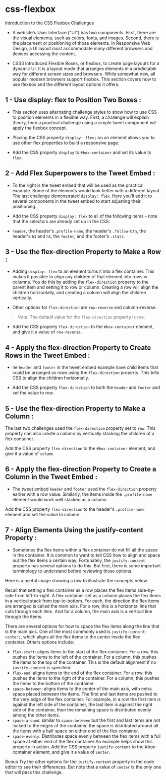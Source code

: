 # css-flexbox

Introduction to the CSS Flexbox Challenges

- A website's User Interface ("UI") has two components. First, there are the visual elements, such as colors, fonts, and images. Second, there is the placement or positioning of those elements. In Responsive Web Design, a UI layout must accommodate many different browsers and devices accessing the content.

- CSS3 introduced Flexible Boxes, or flexbox, to create page layouts for a dynamic UI. It is a layout mode that arranges elements in a predictable way for different screen sizes and browsers. While somewhat new, all popular modern browsers support flexbox. This section covers how to use flexbox and the different layout options it offers.

## 1 - Use display: flex to Position Two Boxes :

- This section uses alternating challenge styles to show how to use CSS to position elements in a flexible way. First, a challenge will explain theory, then a practical challenge using a simple tweet component will apply the flexbox concept.

- Placing the CSS property `display: flex;` on an element allows you to use other flex properties to build a responsive page.

- Add the CSS property `display` to `#box-container` and set its value to `flex`.

## 2 - Add Flex Superpowers to the Tweet Embed :

- To the right is the tweet embed that will be used as the practical example. Some of the elements would look better with a different layout. The last challenge demonstrated `display: flex`. Here you'll add it to several components in the tweet embed to start adjusting their positioning.

- Add the CSS property `display: flex` to all of the following items - note that the selectors are already set up in the CSS:

- `header`, the header's .`profile-name`, the header's `.follow-btn`, the header's `h3` and `h4`, the `footer`, and the footer's `.stats`.

## 3 - Use the flex-direction Property to Make a Row :

- Adding `display: flex` to an element turns it into a flex container. This makes it possible to align any children of that element into rows or columns. You do this by adding the `flex-direction` property to the parent item and setting it to row or column. Creating a row will align the children horizontally, and creating a column will align the children vertically.

- Other options for `flex-direction` are `row-reverse` and column-reverse.

> Note: The default value for the `flex-direction` property is `row`.

- Add the CSS property `flex-direction` to the `#box-container` element, and give it a value of `row-reverse`.

## 4 - Apply the flex-direction Property to Create Rows in the Tweet Embed :

- he `header` and `footer` in the tweet embed example have child items that could be arranged as rows using the `flex-direction` property. This tells CSS to align the children horizontally.

- Add the CSS property `flex-direction` to both the `header` and `footer` and set the value to row.

## 5 - Use the flex-direction Property to Make a Column :

The last two challenges used the `flex-direction` property set to `row`. This property can also create a column by vertically stacking the children of a flex container.

Add the CSS property `flex-direction` to the `#box-container` element, and give it a value of `column`.

## 6 - Apply the flex-direction Property to Create a Column in the Tweet Embed :

- The tweet embed `header` and `footer` used the `flex-direction` property earlier with a row value. Similarly, the items inside the `.profile-name` element would work well stacked as a column.

Add the CSS property `flex-direction` to the header's `.profile-name` element and set the value to column.

## 7 - Align Elements Using the justify-content Property :

- Sometimes the flex items within a flex container do not fill all the space in the container. It is common to want to tell CSS how to align and space out the flex items a certain way. Fortunately, the `justify-content` property has several options to do this. But first, there is some important terminology to understand before reviewing those options.

Here is a useful image showing a row to illustrate the concepts below.

Recall that setting a flex container as a row places the flex items side-by-side from left-to-right. A flex container set as a column places the flex items in a vertical stack from top-to-bottom. For each, the direction the flex items are arranged is called the main axis. For a row, this is a horizontal line that cuts through each item. And for a column, the main axis is a vertical line through the items.

There are several options for how to space the flex items along the line that is the main axis. One of the most commonly used is `justify-content: center;`, which aligns all the flex items to the center inside the flex container. Others options include:

- `flex-start`: aligns items to the start of the flex container. For a row, this pushes the items to the left of the container. For a column, this pushes the items to the top of the container. This is the default alignment if no `justify-content` is specified.
- `flex-end`: aligns items to the end of the flex container. For a row, this pushes the items to the right of the container. For a column, this pushes the items to the bottom of the container.
- `space-between`: aligns items to the center of the main axis, with extra space placed between the items. The first and last items are pushed to the very edge of the flex container. For example, in a row the first item is against the left side of the container, the last item is against the right side of the container, then the remaining space is distributed evenly among the other items.
- `space-around`: similar to `space-between` but the first and last items are not locked to the edges of the container, the space is distributed around all the items with a half space on either end of the flex container.
- `space-evenly`: Distributes space evenly between the flex items with a full space at either end of the flex container
  An example helps show this property in action. Add the CSS property `justify-content` to the #box-container element, and give it a value of `center`.

Bonus
Try the other options for the `justify-content` property in the code editor to see their differences. But note that a value of `center` is the only one that will pass this challenge.
